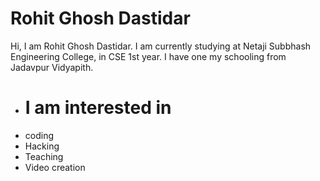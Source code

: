 # Rohit Ghosh Dastidar #


Hi, I am Rohit Ghosh Dastidar. I am currently studying at Netaji Subbhash Engineering College, in CSE 1st year. I have one my schooling from Jadavpur Vidyapith.

* # I am interested in 
* coding
* Hacking
* Teaching
* Video creation  

